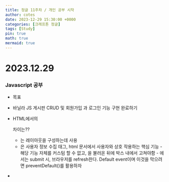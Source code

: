 ```yaml
---
title: 정글 11주차 / 개인 공부 시작
author: cotes
date: 2023-12-29 15:30:00 +0000
categories: [크래프톤 정글]
tags: [Study]
pin: true
math: true
mermaid: true
---
```


# 2023.12.29

### Javascript 공부

- 목표

* 바닐라 JS 게시판 CRUD 및 회원가입 과 로그인 기능 구현 완료하기

* HTML에서의 <div> <form> 차이는??

  - <div>는 레이아웃을 구성하는데 사용
  - <form>은 사용자 정보 수집 태그, html 문서에서 사용자와 상호 작용하는 핵심 기능
    - 해당 기능 자체를 커스텀 할 수 없고, <form>을 불러온 뒤에 박스 내에서 고쳐야함
    - <form>에서는 submit 시, 브라우저를 refresh한다. Default event이며 이것을 막으려면 preventDefault()를 활용하자

*
